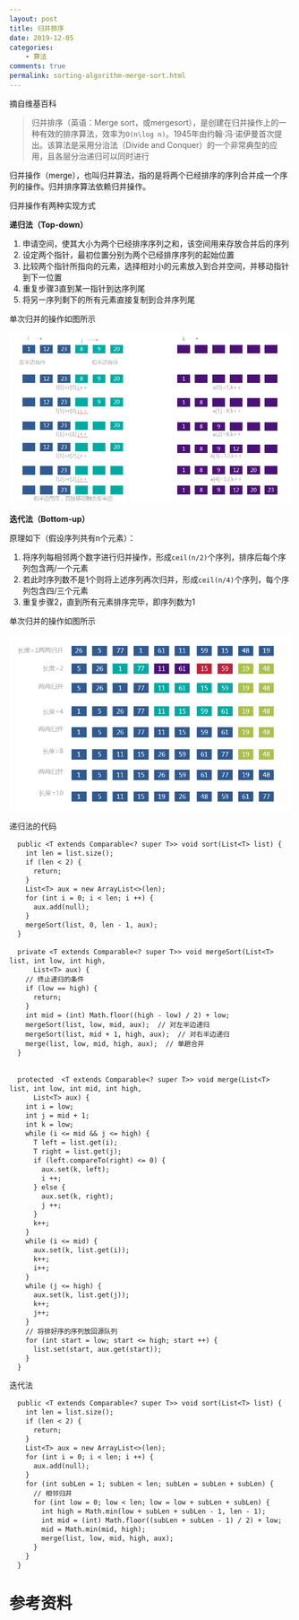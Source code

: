 ```yaml
---
layout: post
title: 归并排序
date: 2019-12-05
categories:
    - 算法
comments: true
permalink: sorting-algorithm-merge-sort.html
---
```


摘自维基百科

> 归并排序（英语：Merge sort，或mergesort），是创建在归并操作上的一种有效的排序算法，效率为`O(n\log n)`。1945年由约翰·冯·诺伊曼首次提出。该算法是采用分治法（Divide and Conquer）的一个非常典型的应用，且各层分治递归可以同时进行

归并操作（merge），也叫归并算法，指的是将两个已经排序的序列合并成一个序列的操作。归并排序算法依赖归并操作。

归并操作有两种实现方式

**递归法（Top-down）**

1. 申请空间，使其大小为两个已经排序序列之和，该空间用来存放合并后的序列
2. 设定两个指针，最初位置分别为两个已经排序序列的起始位置
3. 比较两个指针所指向的元素，选择相对小的元素放入到合并空间，并移动指针到下一位置
4. 重复步骤3直到某一指针到达序列尾
5. 将另一序列剩下的所有元素直接复制到合并序列尾

单次归并的操作如图所示

![](/assets/images/posts/sorting-algorithm/merge-sort-1.png)

**迭代法（Bottom-up）**

原理如下（假设序列共有n个元素）：

1. 将序列每相邻两个数字进行归并操作，形成`ceil(n/2)`个序列，排序后每个序列包含两/一个元素
2. 若此时序列数不是1个则将上述序列再次归并，形成`ceil(n/4)`个序列，每个序列包含四/三个元素
3. 重复步骤2，直到所有元素排序完毕，即序列数为1

单次归并的操作如图所示

![](/assets/images/posts/sorting-algorithm/merge-sort-2.png)

递归法的代码

```
  public <T extends Comparable<? super T>> void sort(List<T> list) {
    int len = list.size();
    if (len < 2) {
      return;
    }
    List<T> aux = new ArrayList<>(len);
    for (int i = 0; i < len; i ++) {
      aux.add(null);
    }
    mergeSort(list, 0, len - 1, aux);
  }

  private <T extends Comparable<? super T>> void mergeSort(List<T> list, int low, int high,
      List<T> aux) {
    // 终止递归的条件
    if (low == high) {
      return;
    }
    int mid = (int) Math.floor((high - low) / 2) + low;
    mergeSort(list, low, mid, aux);  // 对左半边递归
    mergeSort(list, mid + 1, high, aux);  // 对右半边递归
    merge(list, low, mid, high, aux);  // 单趟合并
  }


  protected  <T extends Comparable<? super T>> void merge(List<T> list, int low, int mid, int high,
      List<T> aux) {
    int i = low;
    int j = mid + 1;
    int k = low;
    while (i <= mid && j <= high) {
      T left = list.get(i);
      T right = list.get(j);
      if (left.compareTo(right) <= 0) {
        aux.set(k, left);
        i ++;
      } else {
        aux.set(k, right);
        j ++;
      }
      k++;
    }
    while (i <= mid) {
      aux.set(k, list.get(i));
      k++;
      i++;
    }
    while (j <= high) {
      aux.set(k, list.get(j));
      k++;
      j++;
    }
    // 将排好序的序列放回源队列
    for (int start = low; start <= high; start ++) {
      list.set(start, aux.get(start));
    }
  }

```

迭代法

```
  public <T extends Comparable<? super T>> void sort(List<T> list) {
    int len = list.size();
    if (len < 2) {
      return;
    }
    List<T> aux = new ArrayList<>(len);
    for (int i = 0; i < len; i ++) {
      aux.add(null);
    }
    for (int subLen = 1; subLen < len; subLen = subLen + subLen) {
      // 相邻归并
      for (int low = 0; low < len; low = low + subLen + subLen) {
        int high = Math.min(low + subLen + subLen - 1, len - 1);
        int mid = (int) Math.floor((subLen + subLen - 1) / 2) + low;
        mid = Math.min(mid, high);
        merge(list, low, mid, high, aux);
      }
    }
  }
```

# 参考资料

